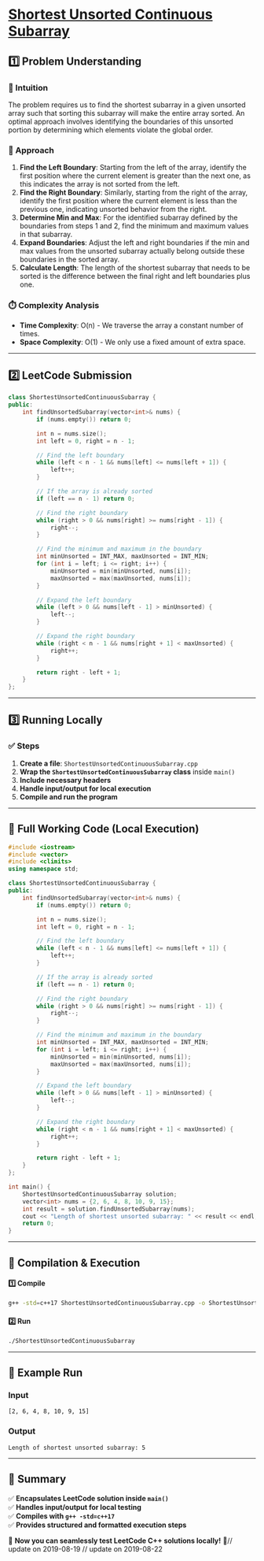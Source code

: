 # **[Shortest Unsorted Continuous Subarray](https://leetcode.com/problems/shortest-unsorted-continuous-subarray/description/)**  

## **1️⃣ Problem Understanding**  
### **📌 Intuition**  
The problem requires us to find the shortest subarray in a given unsorted array such that sorting this subarray will make the entire array sorted. An optimal approach involves identifying the boundaries of this unsorted portion by determining which elements violate the global order.

### **🚀 Approach**  
1. **Find the Left Boundary**: Starting from the left of the array, identify the first position where the current element is greater than the next one, as this indicates the array is not sorted from the left.
2. **Find the Right Boundary**: Similarly, starting from the right of the array, identify the first position where the current element is less than the previous one, indicating unsorted behavior from the right.
3. **Determine Min and Max**: For the identified subarray defined by the boundaries from steps 1 and 2, find the minimum and maximum values in that subarray.
4. **Expand Boundaries**: Adjust the left and right boundaries if the min and max values from the unsorted subarray actually belong outside these boundaries in the sorted array.
5. **Calculate Length**: The length of the shortest subarray that needs to be sorted is the difference between the final right and left boundaries plus one.

### **⏱️ Complexity Analysis**  
- **Time Complexity**: O(n) - We traverse the array a constant number of times.
- **Space Complexity**: O(1) - We only use a fixed amount of extra space.

---  

## **2️⃣ LeetCode Submission**  
```cpp
class ShortestUnsortedContinuousSubarray {
public:
    int findUnsortedSubarray(vector<int>& nums) {
        if (nums.empty()) return 0;

        int n = nums.size();
        int left = 0, right = n - 1;

        // Find the left boundary
        while (left < n - 1 && nums[left] <= nums[left + 1]) {
            left++;
        }

        // If the array is already sorted
        if (left == n - 1) return 0;

        // Find the right boundary
        while (right > 0 && nums[right] >= nums[right - 1]) {
            right--;
        }

        // Find the minimum and maximum in the boundary
        int minUnsorted = INT_MAX, maxUnsorted = INT_MIN;
        for (int i = left; i <= right; i++) {
            minUnsorted = min(minUnsorted, nums[i]);
            maxUnsorted = max(maxUnsorted, nums[i]);
        }

        // Expand the left boundary
        while (left > 0 && nums[left - 1] > minUnsorted) {
            left--;
        }

        // Expand the right boundary
        while (right < n - 1 && nums[right + 1] < maxUnsorted) {
            right++;
        }

        return right - left + 1;
    }
};  
```  

---  

## **3️⃣ Running Locally**  
### **✅ Steps**  
1. **Create a file**: `ShortestUnsortedContinuousSubarray.cpp`  
2. **Wrap the `ShortestUnsortedContinuousSubarray` class** inside `main()`  
3. **Include necessary headers**  
4. **Handle input/output for local execution**  
5. **Compile and run the program**  

---  

## **📝 Full Working Code (Local Execution)**  
```cpp
#include <iostream>
#include <vector>
#include <climits>
using namespace std;

class ShortestUnsortedContinuousSubarray {
public:
    int findUnsortedSubarray(vector<int>& nums) {
        if (nums.empty()) return 0;

        int n = nums.size();
        int left = 0, right = n - 1;

        // Find the left boundary
        while (left < n - 1 && nums[left] <= nums[left + 1]) {
            left++;
        }

        // If the array is already sorted
        if (left == n - 1) return 0;

        // Find the right boundary
        while (right > 0 && nums[right] >= nums[right - 1]) {
            right--;
        }

        // Find the minimum and maximum in the boundary
        int minUnsorted = INT_MAX, maxUnsorted = INT_MIN;
        for (int i = left; i <= right; i++) {
            minUnsorted = min(minUnsorted, nums[i]);
            maxUnsorted = max(maxUnsorted, nums[i]);
        }

        // Expand the left boundary
        while (left > 0 && nums[left - 1] > minUnsorted) {
            left--;
        }

        // Expand the right boundary
        while (right < n - 1 && nums[right + 1] < maxUnsorted) {
            right++;
        }

        return right - left + 1;
    }
};

int main() {
    ShortestUnsortedContinuousSubarray solution;
    vector<int> nums = {2, 6, 4, 8, 10, 9, 15};
    int result = solution.findUnsortedSubarray(nums);
    cout << "Length of shortest unsorted subarray: " << result << endl; 
    return 0;
}  
```  

---  

## **🔧 Compilation & Execution**  
#### **1️⃣ Compile**  
```bash
g++ -std=c++17 ShortestUnsortedContinuousSubarray.cpp -o ShortestUnsortedContinuousSubarray
```  

#### **2️⃣ Run**  
```bash
./ShortestUnsortedContinuousSubarray
```  

---  

## **🎯 Example Run**  
### **Input**  
```
[2, 6, 4, 8, 10, 9, 15]
```  
### **Output**  
```
Length of shortest unsorted subarray: 5
```  

---  

## **📌 Summary**  
✅ **Encapsulates LeetCode solution inside `main()`**  
✅ **Handles input/output for local testing**  
✅ **Compiles with `g++ -std=c++17`**  
✅ **Provides structured and formatted execution steps**  

🚀 **Now you can seamlessly test LeetCode C++ solutions locally!** 🚀// update on 2019-08-19
// update on 2019-08-22
